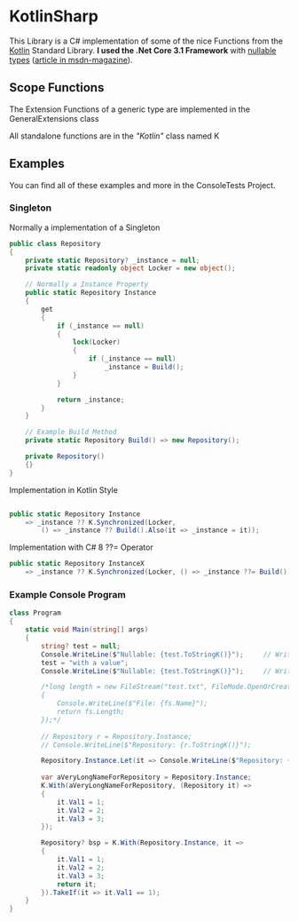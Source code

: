 # KotlinSharp

This Library is a C# implementation of some of the nice Functions from the [Kotlin](https://kotlinlang.org/) Standard Library.
**I used the .Net Core 3.1 Framework** with [nullable types](https://docs.microsoft.com/en-us/dotnet/csharp/nullable-references)
([article in msdn-magazine](https://docs.microsoft.com/en-us/archive/msdn-magazine/2018/february/essential-net-csharp-8-0-and-nullable-reference-types)).

## Scope Functions

The Extension Functions of a generic type are implemented in the GeneralExtensions class

All standalone functions are in the *"Kotlin"* class named K

## Examples

You can find all of these examples and more in the ConsoleTests Project.

### Singleton

Normally a implementation of a Singleton

```csharp
public class Repository
{
    private static Repository? _instance = null;
    private static readonly object Locker = new object();

    // Normally a Instance Property
    public static Repository Instance
    {
        get 
        {
            if (_instance == null)
            {
                lock(Locker)
                {
                    if (_instance == null)
                        _instance = Build();
                }
            }

            return _instance;
        }
    }

    // Example Build Method
    private static Repository Build() => new Repository();

    private Repository()
    {}
}
```

Implementation in Kotlin Style

```csharp

public static Repository Instance
    => _instance ?? K.Synchronized(Locker, 
        () => _instance ?? Build().Also(it => _instance = it));

```

Implementation with C# 8 ??= Operator

```csharp
public static Repository InstanceX 
    => _instance ?? K.Synchronized(Locker, () => _instance ??= Build());
```

### Example Console Program

```csharp
class Program
{
    static void Main(string[] args)
    {
        string? test = null;
        Console.WriteLine($"Nullable: {test.ToStringK()}");     // Writes "Nullable: null"; raises no Exception!
        test = "with a value";
        Console.WriteLine($"Nullable: {test.ToStringK()}");     // Writes "Nullable: with a value"

        /*long length = new FileStream("test.txt", FileMode.OpenOrCreate).Use(fs =>
        {
            Console.WriteLine($"File: {fs.Name}");
            return fs.Length;
        });*/
        
        // Repository r = Repository.Instance;
        // Console.WriteLine($"Repository: {r.ToStringK()}");

        Repository.Instance.Let(it => Console.WriteLine($"Repository: {it.ToStringK()}"));
        
        var aVeryLongNameForRepository = Repository.Instance;
        K.With(aVeryLongNameForRepository, (Repository it) =>
        {
            it.Val1 = 1;
            it.Val2 = 2;
            it.Val3 = 3;
        });

        Repository? bsp = K.With(Repository.Instance, it =>
        {
            it.Val1 = 1;
            it.Val2 = 2;
            it.Val3 = 3;
            return it;
        }).TakeIf(it => it.Val1 == 1);
    }
}
```
